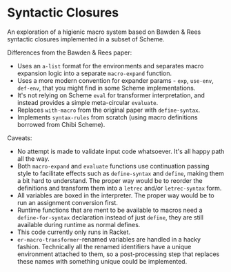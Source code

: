 # Syntactic Closures
An exploration of a higienic macro system based on Bawden & Rees syntactic closures implemented in a subset of Scheme.

Differences from the Bawden & Rees paper:
- Uses an `a-list` format for the environments and separates macro expansion logic into a separate `macro-expand` function.
- Uses a more modern convention for expander params - `exp`, `use-env`, `def-env`, that you might find in some Scheme implementations.
- It's not relying on Scheme `eval` for transformer interpretation, and instead provides a simple meta-circular `evaluate`.
- Replaces `with-macro` from the original paper with `define-syntax`.
- Implements `syntax-rules` from scratch (using macro definitions borrowed from Chibi Scheme).

Caveats:
- No attempt is made to validate input code whatsoever. It's all happy path all the way.
- Both `macro-expand` and `evaluate` functions use continuation passing style to facilitate effects such as `define-syntax` and `define`, making them a bit hard to understand. The proper way would be to reorder the definitions and transform them into a `letrec` and/or `letrec-syntax` form.
- All variables are boxed in the interpreter. The proper way would be to run an assignment conversion first.
- Runtime functions that are ment to be available to macros need a `define-for-syntax` declaration instead of just `define`, they are still available during runtime as normal defines.
- This code currently only runs in Racket.
- `er-macro-transformer`-renamed variables are handled in a hacky fashion. Technically all the renamed identifiers have a unique environment attached to them, so a post-processing step that replaces these names with something unique could be implemented.

